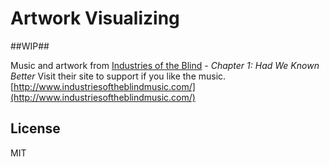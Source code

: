 Artwork Visualizing
=========

##WIP##

Music and artwork from [Industries of the Blind](https://twitter.com/industriesotb) - *Chapter 1: Had We Known Better*
Visit their site to support if you like the music.[http://www.industriesoftheblindmusic.com/](http://www.industriesoftheblindmusic.com/)

License
------
MIT
